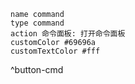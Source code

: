 ```button
name command
type command
action 命令面板: 打开命令面板
customColor #69696a
customTextColor #fff
```
^button-cmd